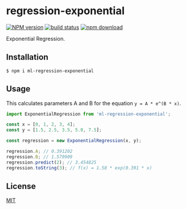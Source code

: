 # regression-exponential

[![NPM version][npm-image]][npm-url]
[![build status][travis-image]][travis-url]
[![npm download][download-image]][download-url]

Exponential Regression.

## Installation

`$ npm i ml-regression-exponential`

## Usage

This calculates parameters A and B for the equation `y = A * e^(B * x)`.

```js
import ExponentialRegression from 'ml-regression-exponential';

const x = [0, 1, 2, 3, 4];
const y = [1.5, 2.5, 3.5, 5.0, 7.5];

const regression = new ExponentialRegression(x, y);

regression.A; // 0.391202
regression.B; // 1.579909
regression.predict(2); // 3.454825
regression.toString(3); // f(x) = 1.58 * exp(0.391 * x)
```

## License

[MIT](./LICENSE)

[npm-image]: https://img.shields.io/npm/v/ml-regression-exponential.svg?style=flat-square
[npm-url]: https://npmjs.org/package/ml-regression-exponential
[travis-image]: https://img.shields.io/travis/mljs/regression-exponential/master.svg?style=flat-square
[travis-url]: https://travis-ci.org/mljs/regression-exponential
[download-image]: https://img.shields.io/npm/dm/ml-regression-exponential.svg?style=flat-square
[download-url]: https://npmjs.org/package/ml-regression-exponential

